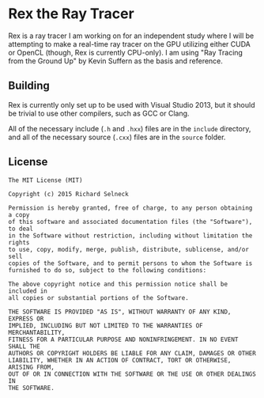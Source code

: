 # Rex the Ray Tracer

Rex is a ray tracer I am working on for an independent study where I will
be attempting to make a real-time ray tracer on the GPU utilizing either
CUDA or OpenCL (though, Rex is currently CPU-only). I am using "Ray Tracing
from the Ground Up" by Kevin Suffern as the basis and reference.

## Building

Rex is currently only set up to be used with Visual Studio 2013, but it
should be trivial to use other compilers, such as GCC or Clang.

All of the necessary include (`.h` and `.hxx`) files are in the `include`
directory, and all of the necessary source (`.cxx`) files are in the
`source` folder.

## License

```
The MIT License (MIT)

Copyright (c) 2015 Richard Selneck

Permission is hereby granted, free of charge, to any person obtaining a copy
of this software and associated documentation files (the "Software"), to deal
in the Software without restriction, including without limitation the rights
to use, copy, modify, merge, publish, distribute, sublicense, and/or sell
copies of the Software, and to permit persons to whom the Software is
furnished to do so, subject to the following conditions:

The above copyright notice and this permission notice shall be included in
all copies or substantial portions of the Software.

THE SOFTWARE IS PROVIDED "AS IS", WITHOUT WARRANTY OF ANY KIND, EXPRESS OR
IMPLIED, INCLUDING BUT NOT LIMITED TO THE WARRANTIES OF MERCHANTABILITY,
FITNESS FOR A PARTICULAR PURPOSE AND NONINFRINGEMENT. IN NO EVENT SHALL THE
AUTHORS OR COPYRIGHT HOLDERS BE LIABLE FOR ANY CLAIM, DAMAGES OR OTHER
LIABILITY, WHETHER IN AN ACTION OF CONTRACT, TORT OR OTHERWISE, ARISING FROM,
OUT OF OR IN CONNECTION WITH THE SOFTWARE OR THE USE OR OTHER DEALINGS IN
THE SOFTWARE.
```